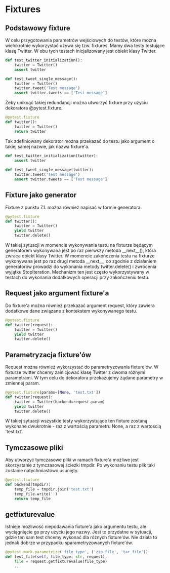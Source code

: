 # Fixtures
## Podstawowy fixture
W celu przygotowania parametrów wejściowych do testów, które można wielokrotnie wykorzystać używa się tzw. fixtures. 
Mamy dwa testy testujące klasę Twitter. W obu tych testach inicjalizowany jest obiekt klasy Twitter.
```python
def test_twitter_initialization():
	twitter = Twitter()
    assert twitter

def test_tweet_single_message():  
    twitter = Twitter()  
    twitter.tweet('Test message')  
    assert twitter.tweets == ['Test message']
```
Żeby uniknąć takiej redundancji można utworzyć fixture przy użyciu dekoratora @pytest.fixture.
```python
@pytest.fixture  
def twitter():  
    twitter = Twitter()  
    return twitter
```
Tak zdefiniowany dekorator można przekazać do testu jako argument o takiej samej nazwie, jak nazwa fixture'a.
```python
def test_twitter_initialization(twitter):  
    assert twitter  
  
def test_tweet_single_message(twitter):  
    twitter.tweet('Test message')  
    assert twitter.tweets == ['Test message']
```
## Fixture jako generator
Fixture z punktu 7.1. można również napisać w formie generatora.
```python
@pytest.fixture  
def twitter():  
    twitter = Twitter()  
    yield twitter  
    twitter.delete()
```
W takiej sytuacji w momencie wykonywania testu na fixturze będącym generatorem wykonywana jest po raz pierwszy metoda \_\_next\_\_(), która zwraca obiekt klasy Twitter. W momencie zakończenia testu na fixturze wykonywana jest po raz drugi metoda \_\_next\_\_, co zgodnie z działaniem generatorów prowadzi do wykonania metody twitter.delete() i zwrócenia wyjątku StopIteration. Mechanizm ten jest często wykorzystywany w testach do wykonania dodatkowych operacji przy zakończeniu testu.
## Request jako argument fixture'a
Do fixture'a można również przekazać argument request, który zawiera dodatkowe dane związane z kontekstem wykonywanego testu.
```python
@pytest.fixture  
def twitter(request):  
    twitter = Twitter()  
    yield twitter  
    twitter.delete()
```
## Parametryzacja fixture'ów
Request można również wykorzystać do parametryzowania fixture'ów. W fixturze twitter chcemy zainicjować klasę Twitter z dwoma różnymi parametrami. W tym celu do dekoratora przekazujemy żądane parametry w zmiennej param.
```python
@pytest.fixture(params=[None, 'test.txt'])  
def twitter(request):  
    twitter = Twitter(backend=request.param)  
    yield twitter  
    twitter.delete()
```
W takiej sytuacji wszystkie testy wykorzystujące ten fixture zostaną wykonane dwukrotnie - raz z wartością parametru None, a raz z wartością 'test.txt'.
## Tymczasowe pliki
Aby utworzyć tymczasowe pliki w ramach fixture'a możliwe jest skorzystanie z tymczasowej ścieżki tmpdir. Po wykonaniu testu plik taki zostanie natychmiastowo usunięty.
```python
@pytest.fixture  
def backend(tmpdir):  
    temp_file = tmpdir.join('test.txt')  
    temp_file.write('')  
    return temp_file
```
## getfixturevalue
Istnieje możliwość niepodawania fixture'a jako argumentu testu, ale wyciągnięcie go przy użyciu jego nazwy. Jest to przydatne w sytuacji, gdzie ten sam test chcemy wykonać dla różnych fixture'ów. Nie działa to jednak dobrze w przypadku sparametryzowanych fixture'ów.
```python
@pytest.mark.parametrize('file_type', ('zip_file', 'tar_file'))
def test_file(self, file_type: str, request):
	file = request.getfixturevalue(file_type)
	...
```